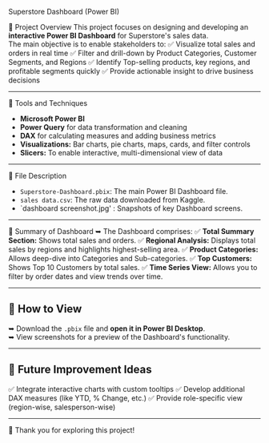 Superstore Dashboard (Power BI)

🔹 Project Overview
This project focuses on designing and developing an **interactive Power BI Dashboard** for Superstore's sales data.  
The main objective is to enable stakeholders to:
✅ Visualize total sales and orders in real time
✅ Filter and drill-down by Product Categories, Customer Segments, and Regions
✅ Identify Top-selling products, key regions, and profitable segments quickly
✅ Provide actionable insight to drive business decisions

---

🔹 Tools and Techniques
- **Microsoft Power BI**
- **Power Query** for data transformation and cleaning
- **DAX** for calculating measures and adding business metrics
- **Visualizations:** Bar charts, pie charts, maps, cards, and filter controls
- **Slicers:** To enable interactive, multi-dimensional view of data

---

🔹 File Description
- `Superstore-Dashboard.pbix`: The main Power BI Dashboard file.
- `sales data.csv`: The raw data downloaded from Kaggle.
- `dashboard screenshot.jpg' : Snapshots of key Dashboard screens.

---

🔹 Summary of Dashboard
➥ The Dashboard comprises:
✅ **Total Summary Section:** Shows total sales and orders.
✅ **Regional Analysis:** Displays total sales by regions and highlights highest-selling area.
✅ **Product Categories:** Allows deep-dive into Categories and Sub-categories.
✅ **Top Customers:** Shows Top 10 Customers by total sales.
✅ **Time Series View:** Allows you to filter by order dates and view trends over time.

---

## 🔹 How to View
➥ Download the `.pbix` file and **open it in Power BI Desktop**.  
➥ View screenshots for a preview of the Dashboard's functionality.

---

## 🔹 Future Improvement Ideas
✅ Integrate interactive charts with custom tooltips
✅ Develop additional DAX measures (like YTD, % Change, etc.)
✅ Provide role-specific view (region-wise, salesperson-wise)

---

🚀 Thank you for exploring this project!  
